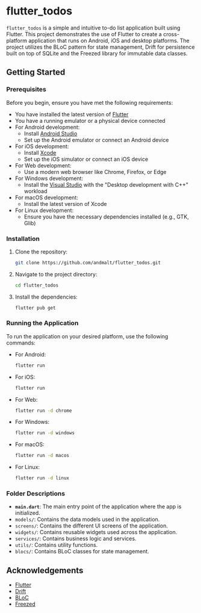 # flutter_todos

`flutter_todos` is a simple and intuitive to-do list application built using Flutter. This project demonstrates the use of Flutter to create a cross-platform application that runs on Android, iOS and desktop platforms. The project utilizes the BLoC pattern for state management, Drift for persistence built on top of SQLite and the Freezed library for immutable data classes.

## Getting Started

### Prerequisites

Before you begin, ensure you have met the following requirements:

- You have installed the latest version of [Flutter](https://flutter.dev/docs/get-started/install)
- You have a running emulator or a physical device connected
- For Android development:
  - Install [Android Studio](https://developer.android.com/studio)
  - Set up the Android emulator or connect an Android device
- For iOS development:
  - Install [Xcode](https://developer.apple.com/xcode/)
  - Set up the iOS simulator or connect an iOS device
- For Web development:
  - Use a modern web browser like Chrome, Firefox, or Edge
- For Windows development:
  - Install the [Visual Studio](https://visualstudio.microsoft.com/) with the "Desktop development with C++" workload
- For macOS development:
  - Install the latest version of Xcode
- For Linux development:
  - Ensure you have the necessary dependencies installed (e.g., GTK, Glib)


### Installation

1. Clone the repository:
    ```sh
    git clone https://github.com/andmalt/flutter_todos.git
    ```
2. Navigate to the project directory:
    ```sh
    cd flutter_todos
    ```
3. Install the dependencies:
    ```sh
    flutter pub get
    ```

### Running the Application

To run the application on your desired platform, use the following commands:

- For Android:
    ```sh
    flutter run
    ```
- For iOS:
    ```sh
    flutter run
    ```
- For Web:
    ```sh
    flutter run -d chrome
    ```
- For Windows:
    ```sh
    flutter run -d windows
    ```
- For macOS:
    ```sh
    flutter run -d macos
    ```
- For Linux:
    ```sh
    flutter run -d linux
    ```

### Folder Descriptions

- **`main.dart`**: The main entry point of the application where the app is initialized.
- `models/`: Contains the data models used in the application.
- `screens/`: Contains the different UI screens of the application.
- `widgets/`: Contains reusable widgets used across the application.
- `services/`: Contains business logic and services.
- `utils/`: Contains utility functions.
- `blocs/`: Contains BLoC classes for state management.

## Acknowledgements

- [Flutter](https://flutter.dev/)
- [Drift](https://pub.dev/packages/drift)
- [BLoC](https://bloclibrary.dev/#/)
- [Freezed](https://pub.dev/packages/freezed)


